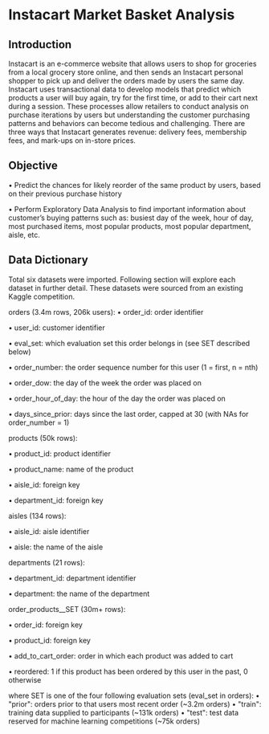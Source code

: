 # Instacart Market Basket Analysis

## Introduction
Instacart is an e-commerce website that allows users to shop for groceries from a local grocery
store online, and then sends an Instacart personal shopper to pick up and deliver the orders made
by users the same day. Instacart uses transactional data to develop models that predict which
products a user will buy again, try for the first time, or add to their cart next during a session.
These processes allow retailers to conduct analysis on purchase iterations by users but
understanding the customer purchasing patterns and behaviors can become tedious and
challenging. There are three ways that Instacart generates revenue: delivery fees, membership fees,
and mark-ups on in-store prices.

## Objective
• Predict the chances for likely reorder of the same product by users, based on their previous purchase history

• Perform Exploratory Data Analysis to find important information about customer’s buying patterns such as: busiest day of
  the week, hour of day, most purchased items, most popular products, most popular department, aisle, etc.
  
## Data Dictionary

Total six datasets were imported. Following section will explore each dataset in further detail.
These datasets were sourced from an existing Kaggle competition.

orders (3.4m rows, 206k users):
• order_id: order identifier

• user_id: customer identifier

• eval_set: which evaluation set this order belongs in (see SET described below)

• order_number: the order sequence number for this user (1 = first, n = nth)

• order_dow: the day of the week the order was placed on

• order_hour_of_day: the hour of the day the order was placed on

• days_since_prior: days since the last order, capped at 30 (with NAs for order_number =
1)

products (50k rows):

• product_id: product identifier

• product_name: name of the product

• aisle_id: foreign key

• department_id: foreign key

aisles (134 rows):

• aisle_id: aisle identifier

• aisle: the name of the aisle

departments (21 rows):

• department_id: department identifier

• department: the name of the department

order_products__SET (30m+ rows):

• order_id: foreign key

• product_id: foreign key

• add_to_cart_order: order in which each product was added to cart

• reordered: 1 if this product has been ordered by this user in the past, 0 otherwise

where SET is one of the four following evaluation sets (eval_set in orders):
• "prior": orders prior to that users most recent order (~3.2m orders)
• "train": training data supplied to participants (~131k orders)
• "test": test data reserved for machine learning competitions (~75k orders)

